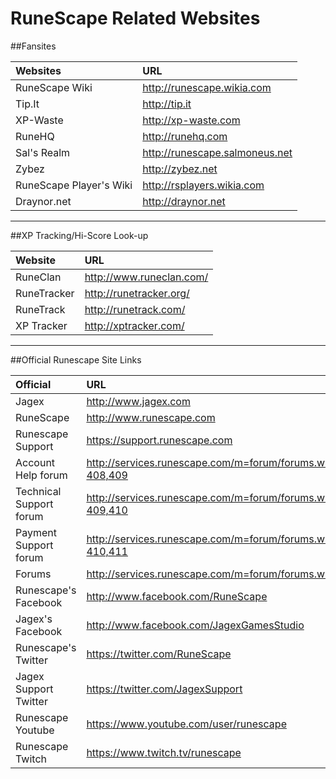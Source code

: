 
# RuneScape Related Websites

##Fansites

| Websites | URL |
|:-----------|:-----------|
| RuneScape Wiki | http://runescape.wikia.com |
|Tip.It|http://tip.it|
|XP-Waste|http://xp-waste.com|
|RuneHQ|http://runehq.com|
|Sal's Realm|http://runescape.salmoneus.net|
|Zybez|http://zybez.net|
|RuneScape Player's Wiki|http://rsplayers.wikia.com|
|Draynor.net|http://draynor.net|

---

##XP Tracking/Hi-Score Look-up

|Website| URL|
|:-----------|:-----------|
|RuneClan|http://www.runeclan.com/|
|RuneTracker|http://runetracker.org/|
|RuneTrack|http://runetrack.com/| [RuneTrack Activation](http://warbandtracker.com/runetrack.html)
|XP Tracker|http://xptracker.com/|

---

##Official Runescape Site Links

| Official | URL |
|:-----------|:-----------|
|Jagex| http://www.jagex.com |
|RuneScape|http://www.runescape.com|
|Runescape Support|https://support.runescape.com|
|Account Help forum|http://services.runescape.com/m=forum/forums.ws?408,409|
|Technical Support forum|http://services.runescape.com/m=forum/forums.ws?409,410|
|Payment Support forum|http://services.runescape.com/m=forum/forums.ws?410,411|
|Forums|http://services.runescape.com/m=forum/forums.ws|
|Runescape's Facebook|http://www.facebook.com/RuneScape|
|Jagex's Facebook|http://www.facebook.com/JagexGamesStudio|
|Runescape's Twitter|https://twitter.com/RuneScape|
|Jagex Support Twitter|https://twitter.com/JagexSupport|
|Runescape Youtube|https://www.youtube.com/user/runescape|
|Runescape Twitch|https://www.twitch.tv/runescape|
